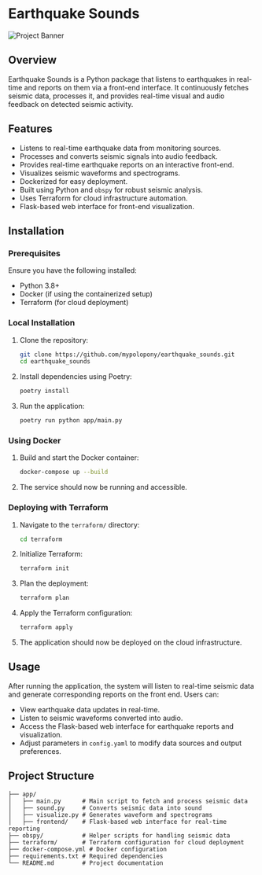 # Earthquake Sounds

![Project Banner](https://github.com/mypolopony/earthquake_sounds/raw/develop/banner.png)

## Overview
Earthquake Sounds is a Python package that listens to earthquakes in real-time and reports on them via a front-end interface. It continuously fetches seismic data, processes it, and provides real-time visual and audio feedback on detected seismic activity.

## Features
- Listens to real-time earthquake data from monitoring sources.
- Processes and converts seismic signals into audio feedback.
- Provides real-time earthquake reports on an interactive front-end.
- Visualizes seismic waveforms and spectrograms.
- Dockerized for easy deployment.
- Built using Python and `obspy` for robust seismic analysis.
- Uses Terraform for cloud infrastructure automation.
- Flask-based web interface for front-end visualization.

## Installation

### Prerequisites
Ensure you have the following installed:
- Python 3.8+
- Docker (if using the containerized setup)
- Terraform (for cloud deployment)

### Local Installation
1. Clone the repository:
   ```sh
   git clone https://github.com/mypolopony/earthquake_sounds.git
   cd earthquake_sounds
   ```
2. Install dependencies using Poetry:
   ```sh
   poetry install
   ```
3. Run the application:
   ```sh
   poetry run python app/main.py
   ```

### Using Docker
1. Build and start the Docker container:
   ```sh
   docker-compose up --build
   ```
2. The service should now be running and accessible.

### Deploying with Terraform
1. Navigate to the `terraform/` directory:
   ```sh
   cd terraform
   ```
2. Initialize Terraform:
   ```sh
   terraform init
   ```
3. Plan the deployment:
   ```sh
   terraform plan
   ```
4. Apply the Terraform configuration:
   ```sh
   terraform apply
   ```
5. The application should now be deployed on the cloud infrastructure.

## Usage
After running the application, the system will listen to real-time seismic data and generate corresponding reports on the front end. Users can:
- View earthquake data updates in real-time.
- Listen to seismic waveforms converted into audio.
- Access the Flask-based web interface for earthquake reports and visualization.
- Adjust parameters in `config.yaml` to modify data sources and output preferences.

## Project Structure
```
├── app/
│   ├── main.py      # Main script to fetch and process seismic data
│   ├── sound.py     # Converts seismic data into sound
│   ├── visualize.py # Generates waveform and spectrograms
│   ├── frontend/    # Flask-based web interface for real-time reporting
├── obspy/           # Helper scripts for handling seismic data
├── terraform/       # Terraform configuration for cloud deployment
├── docker-compose.yml # Docker configuration
├── requirements.txt # Required dependencies
└── README.md        # Project documentation
```


